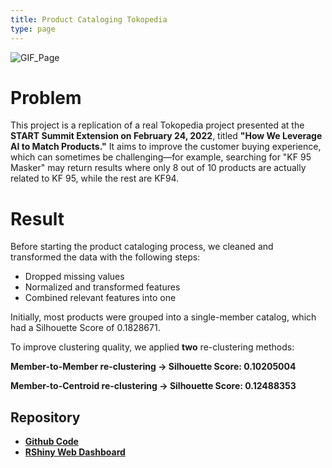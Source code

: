 ```yaml
---
title: Product Cataloging Tokopedia
type: page
---
```


![GIF_Page](/images/product_cataloging.gif)

# Problem

This project is a replication of a real Tokopedia project presented at the **START Summit Extension on February 24, 2022**, titled **"How We Leverage AI to Match Products."** It aims to improve the customer buying experience, which can sometimes be challenging—for example, searching for "KF 95 Masker" may return results where only 8 out of 10 products are actually related to KF 95, while the rest are KF94.

# Result

Before starting the product cataloging process, we cleaned and transformed the data with the following steps:

- Dropped missing values
- Normalized and transformed features
- Combined relevant features into one

Initially, most products were grouped into a single-member catalog, which had a Silhouette Score of 0.1828671.

To improve clustering quality, we applied **two** re-clustering methods:

**Member-to-Member re-clustering
→ Silhouette Score: 0.10205004**

**Member-to-Centroid re-clustering
→ Silhouette Score: 0.12488353**

## Repository
- [**Github Code**](https://github.com/azharizz/ecommerce_product_cataloging)
- [**RShiny Web Dashboard**](https://azharizz.shinyapps.io/ecommerce_shiny_azhar/)

